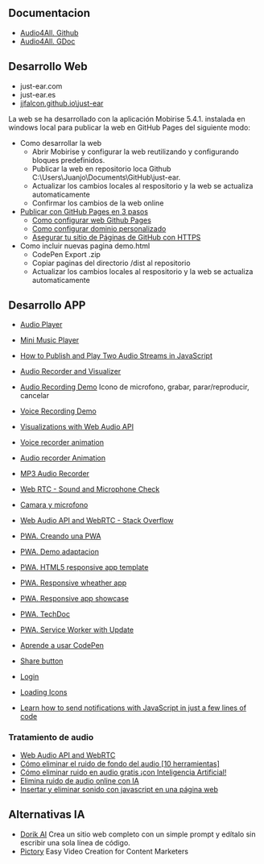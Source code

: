 ## Documentacion
* [Audio4All. Github](https://github.com/jjfalcon/audio4all)
* [Audio4All. GDoc](https://docs.google.com/document/d/13JUlC1VgptD5VK8GWAdmD2NwdDkSg-sWnS76Zp7Mqps/edit#heading=h.dnvma06n7yae)

## Desarrollo Web
* just-ear.com
* just-ear.es
* [jjfalcon.github.io\just-ear](https://jjfalcon.github.io/just-ear/)

La web se ha desarrollado con la aplicación Mobirise 5.4.1. instalada en windows local para publicar la web en GitHub Pages del siguiente modo:
* Como desarrollar la web
  * Abrir Mobirise y configurar la web reutilizando y configurando bloques predefinidos.
  * Publicar la web en repositorio loca Github C:\Users\Juanjo\Documents\GitHub\just-ear.
  * Actualizar los cambios locales al respositorio y la web se actualiza automaticamente
  * Confirmar los cambios de la web online
* [Publicar con GitHub Pages en 3 pasos](https://github.blog/2016-12-09-publishing-with-github-pages-now-as-easy-as-1-2-3/)
  * [Como configurar web Github Pages]()
  * [Como configurar dominio personalizado](https://docs.github.com/es/pages/configuring-a-custom-domain-for-your-github-pages-site/managing-a-custom-domain-for-your-github-pages-site)
  * [Asegurar tu sitio de Páginas de GitHub con HTTPS](https://docs.github.com/es/pages/configuring-a-custom-domain-for-your-github-pages-site/managing-a-custom-domain-for-your-github-pages-site)
* Como incluir nuevas pagina demo.html
  * CodePen Export .zip
  * Copiar paginas del directorio /dist al repositorio
  * Actualizar los cambios locales al respositorio y la web se actualiza automaticamente
 
## Desarrollo APP
* [Audio Player](https://codepen.io/sanketbodke/pen/dydzXwO)
* [Mini Music Player](https://codepen.io/JavaScriptJunkie/pen/qBWrRyg)
* [How to Publish and Play Two Audio Streams in JavaScript](https://github.com/orgs/ant-media/discussions/5368)
* [Audio Recorder and Visualizer](https://codepen.io/eddch/pen/ZMOjPL)
* [Audio Recording Demo](https://codepen.io/ralzohairi/pen/zYrKLWy) Icono de microfono, grabar, parar/reproducir, cancelar
* [Voice Recording Demo](https://codepen.io/winrey/pen/xvxrxR)
* [Visualizations with Web Audio API](https://developer.mozilla.org/en-US/docs/Web/API/Web_Audio_API/Visualizations_with_Web_Audio_API)
* [Voice recorder animation](https://codepen.io/michalzet/pen/oJremG)
* [Audio recorder Animation](https://codepen.io/benhatsor/pen/LYVJKPW)
* [MP3 Audio Recorder](https://codepen.io/naveedhuq/pen/QWVPybW)

* [Web RTC - Sound and Microphone Check](https://codepen.io/rhamses/pen/BaNgxNz)
* [Camara y microfono](https://codepen.io/feralninja/pen/oLOdop)
* [Web Audio API and WebRTC - Stack Overflow](https://stackoverflow.com/questions/18852776/web-audio-api-and-webrtc)

* [PWA. Creando una PWA](https://www.youtube.com/watch?v=HZURIHU92ks&ab_channel=KevinDavila)
* [PWA. Demo adaptacion](https://chatgpt.com/c/dda6efd4-54ad-4b88-a41a-3840e19c679f)
* [PWA. HTML5 responsive app template](https://codepen.io/cdn34/pen/JXzzpx)
* [PWA. Responsive wheather app](https://codepen.io/casy/pen/RZqoJW)
* [PWA. Responsive app showcase](https://codepen.io/sonng/pen/JxWJoN)
* [PWA. TechDoc](https://codepen.io/Designird/pen/rPeMqj)
* [PWA. Service Worker with Update](https://codepen.io/tlissak/pen/abZeJxw)

* [Aprende a usar CodePen](https://www.youtube.com/watch?v=OrZWmkQX5O0&ab_channel=JaviNiguez)
* [Share button](https://codepen.io/onediv/pen/ZEjNqb)
* [Login](https://codepen.io/marcobiedermann/pen/nbpKWV)
* [Loading Icons](https://codepen.io/aurer/pen/ZEJxpO)
* [Learn how to send notifications with JavaScript in just a few lines of code](https://www.instagram.com/p/C7_2FXwSo_8)

### Tratamiento de audio
* [Web Audio API and WebRTC](https://stackoverflow.com/questions/18852776/web-audio-api-and-webrtc)
* [Cómo eliminar el ruido de fondo del audio [10 herramientas]](https://geekflare.com/es/remove-background-noise-from-audio-tools/)
* [Cómo eliminar ruido en audio gratis ¡con Inteligencia Artificial!](https://www.youtube.com/watch?v=QDb-g6eFhGo&ab_channel=Creatubers)
* [Elimina ruido de audio online con IA](https://myedit.online/es/audio-editor/remove-background-noise-from-audio)
* [Insertar y eliminar sonido con javascript en una página web](https://francescricart.com/insertar-y-eliminar-sonido-con-javascript-en-una-pagina-web/)

## Alternativas IA
* [Dorik AI](https://dorik.com/) Crea un sitio web completo con un simple prompt y edítalo sin escribir una sola línea de código.
* [Pictory](https://pictory.ai/) Easy Video Creation for Content Marketers
